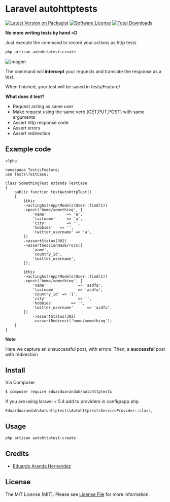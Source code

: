 # Laravel autohttptests

[![Latest Version on Packagist][ico-version]][link-packagist]
[![Software License][ico-license]](LICENSE.md)
[![Total Downloads][ico-downloads]][link-downloads]

**No more writing tests by hand =D**

Just execute the command to record your actions as http tests

``` bash
php artisan autohttptest:create

```

![imagen](https://user-images.githubusercontent.com/4065733/31252701-a10f4580-a9e7-11e7-8b83-92cfc4b962f3.png)


The command will **intercept** your requests and translate the response as a test.


When finished, your test will be saved in tests/Feature/

**What does it test?**

- Request acting as same user
- Make request using the same verb (GET,PUT,POST) with same arguments
- Assert http response code
- Assert errors
- Assert redirection

## Example code


```
<?php

namespace Tests\Feature;
use Tests\TestCase;

class SomethingTest extends TestCase
{
    public function testAutoHttpTest()
    {
        $this
        ->actingAs(\App\Models\User::find(1))
        ->post('home/something', [
            'name'         => 'a',
            'lastname'     => 'a',
            'city'         => '',
            'hobbies'   => '',
            'twitter_username' => 'a',
        ])
        ->assertStatus(302)
        ->assertSessionHasErrors([
            'name',
            'country_id',
            'twitter_username',
        ]);

        $this
        ->actingAs(\App\Models\User::find(1))
        ->post('home/something', [
            'name'              => 'asdfa',
            'lastname'          => 'asdfa',
            'country_id' => '1',
            'city'              => '',
            'hobbies'        => '',
            'twitter_username'      => 'asdfa',
        ])
            ->assertStatus(302)
            ->assertRedirect('home/something');
    }
}
```

**Note**

Here we capture an unsuccessful post, with errors.
Then, a **successful** post with redirection



## Install

Via Composer

``` bash
$ composer require eduardoarandah/autohttptests
```

If you are using laravel < 5.4 add to providers in config/app.php

```
Eduardoarandah\Autohttptests\AutohttptestsServiceProvider::class,
```

## Usage

``` bash
php artisan autohttptest:create

```


## Credits

- [Eduardo Aranda Hernandez][link-author]

## License

The MIT License (MIT). Please see [License File](LICENSE.md) for more information.

[ico-version]: https://img.shields.io/packagist/v/eduardoarandah/autohttptests.svg?style=flat-square
[ico-license]: https://img.shields.io/badge/license-MIT-brightgreen.svg?style=flat-square
[ico-travis]: https://img.shields.io/travis/eduardoarandah/autohttptests/master.svg?style=flat-square
[ico-scrutinizer]: https://img.shields.io/scrutinizer/coverage/g/eduardoarandah/autohttptests.svg?style=flat-square
[ico-code-quality]: https://img.shields.io/scrutinizer/g/eduardoarandah/autohttptests.svg?style=flat-square
[ico-downloads]: https://img.shields.io/packagist/dt/eduardoarandah/autohttptests.svg?style=flat-square

[link-packagist]: https://packagist.org/packages/eduardoarandah/autohttptests
[link-travis]: https://travis-ci.org/eduardoarandah/autohttptests
[link-scrutinizer]: https://scrutinizer-ci.com/g/eduardoarandah/autohttptests/code-structure
[link-code-quality]: https://scrutinizer-ci.com/g/eduardoarandah/autohttptests
[link-downloads]: https://packagist.org/packages/eduardoarandah/autohttptests
[link-author]: https://github.com/eduardoarandah
[link-contributors]: ../../contributors
